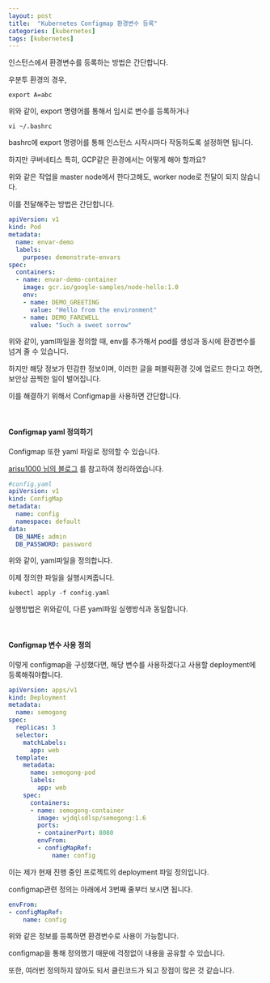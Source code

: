 ```yaml
---
layout: post
title:  "Kubernetes Configmap 환경변수 등록"
categories: [kubernetes]
tags: [kubernetes]
---
```


인스턴스에서 환경변수를 등록하는 방법은 간단합니다.

우분투 환경의 경우,

```shell
export A=abc
```

위와 같이, export 명령어를 통해서 임시로 변수를 등록하거나

```shell
vi ~/.bashrc
```

bashrc에 export 명령어를 통해 인스턴스 시작시마다 작동하도록 설정하면 됩니다.

하지만 쿠버네티스 특히, GCP같은 환경에서는 어떻게 해야 할까요?

위와 같은 작업을 master node에서 한다고해도, worker node로 전달이 되지 않습니다.

이를 전달해주는 방법은 간단합니다.

```yaml
apiVersion: v1
kind: Pod
metadata:
  name: envar-demo
  labels:
    purpose: demonstrate-envars
spec:
  containers:
  - name: envar-demo-container
    image: gcr.io/google-samples/node-hello:1.0
    env:
    - name: DEMO_GREETING
      value: "Hello from the environment"
    - name: DEMO_FAREWELL
      value: "Such a sweet sorrow"
```

위와 같이, yaml파일을 정의할 때, env를 추가해서 pod를 생성과 동시에 환경변수를 넘겨 줄 수 있습니다.

하지만 해당 정보가 민감한 정보이며, 이러한 글을 퍼블릭환경 깃에 업로드 한다고 하면, 보안상 끔찍한 일이 벌어집니다.

이를 해결하기 위해서 Configmap을 사용하면 간단합니다.

<br>

#### Configmap yaml 정의하기

Configmap 또한 yaml 파일로 정의할 수 있습니다.

[arisu1000 님의 블로그](https://arisu1000.tistory.com/27843) 를 참고하여 정리하였습니다.

```yaml
#config.yaml
apiVersion: v1
kind: ConfigMap
metadata:
  name: config
  namespace: default
data:
  DB_NAME: admin
  DB_PASSWORD: password
```

위와 같이, yaml파일을 정의합니다.

이제 정의한 파일을 실행시켜줍니다.

```shell
kubectl apply -f config.yaml
```

실행방법은 위와같이, 다른 yaml파일 실행방식과 동일합니다.

<br>

#### Configmap 변수 사용 정의

이렇게 configmap을 구성했다면, 해당 변수를 사용하겠다고 사용할 deployment에 등록해줘야합니다.

```yaml
apiVersion: apps/v1
kind: Deployment
metadata:
  name: semogong
spec:
  replicas: 3
  selector:
    matchLabels:
      app: web
  template:
    metadata:
      name: semogong-pod
      labels:
        app: web
    spec:
      containers:
      - name: semogong-container
        image: wjdqlsdlsp/semogong:1.6
        ports:
        - containerPort: 8080
        envFrom:
        - configMapRef:
            name: config
```

이는 제가 현재 진행 중인 프로젝트의 deployment 파일 정의입니다.

configmap관련 정의는 아래에서 3번째 줄부터 보시면 됩니다.

```yaml
envFrom:
- configMapRef:
    name: config
```

위와 같은 정보를 등록하면 환경변수로 사용이 가능합니다.

configmap을 통해 정의했기 때문에 걱정없이 내용을 공유할 수 있습니다.

또한, 여러번 정의하지 않아도 되서 클린코드가 되고 장점이 많은 것 같습니다.

<br>

<br>
